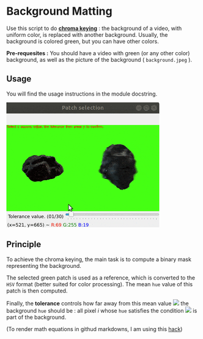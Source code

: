 # Background Matting

Use this script to do [**chroma keying**](https://en.wikipedia.org/wiki/Chroma_key) : the background of a video, with uniform color, is replaced with another background. Usually, the background is colored green, but you can have other colors.

**Pre-requesites :** You should have a video with green (or any other color) background, as well as the picture of the background ( `background.jpeg` ).

## Usage

You will find the usage instructions in the module docstring.

![background_matting](background_matting.gif)

## Principle

To achieve the chroma keying, the main task is to compute a binary mask representing the background. 

The selected green patch is used as a reference, which is converted to the `HSV` format (better suited for color processing).
The mean `hue` value of this patch is then computed. 

Finally, the **tolerance** controls how far away from this mean value <img src="https://render.githubusercontent.com/render/math?math=\mu"> the background `hue` should be : all pixel $i$ whose `hue` satisfies the condition <img src="https://render.githubusercontent.com/render/math?math=\mid h(i) - \mu \mid < tolerance"> is part of the background.

(To render math equations in githud markdowns, I am using this [hack](https://gist.github.com/a-rodin/fef3f543412d6e1ec5b6cf55bf197d7b.))